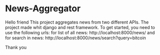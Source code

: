 # News-Aggregator
Hello friend
This project aggregates news from two different APIs.
The project made whit django and rest framework.
To get started, you need to use the following urls:
for list of all news:
      http://localhost:8000/news/
and for search in news:
      http://localhost:8000/news/search?query=bitcoin
      
Thank you
